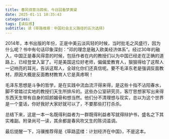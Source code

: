 ```yaml
---
title: 春风得意马蹄疾，今日回看梦黄粱
date: 2025-01-11 10:35:43
categories:
tags: [读后感]
subtitle: 读《筚路维艰：中国社会主义路径的五次选择》
---
```

2014年，本书出版的年份，正是中美云淡风轻的时候，当时批毛之风盛行，因为什么呢？书中有句话印象深刻：“邓的理念是融入欧美经济体系”。经过30年的融入，中国正是春风得意的时候，包括作者在内的教授们以为中国已经走在正确的道路上，已经登堂入室了。可是美国这位好老师，偏偏爱教育人，狠狠得给了这帮人一记响亮的耳光，告诉这帮人，全球化你们还真信呢。要不毛泽东老是强调反面教材，原因大概是反面教材教育人它是真疼啊！

毛泽东思想是斗争的哲学，是在实践中流血流汗得来得，是这些十指不沾阳春水，脚不曾踏过实地的教授们天生所排斥的。这些办公室研究员，客厅思想家写出来得东西天生带有自身的奴颜媚骨和想当然。他们分不清理想与现实，总以为这个世界是一个童话，你好我好大家好就可以了，不要那些打打杀杀。

总结下来，这是一本一名既得利益者为一群既得利益者写就得辩护书，盛名之下其实难副。附录尚可一读，其余都是春风吹又生的陈词滥调。

最后提醒一下，冯骥推荐得是《筚路蓝缕：计划经济在中国》，不是这本。